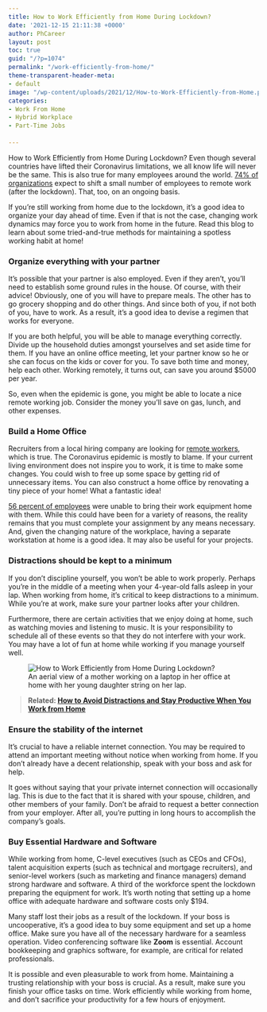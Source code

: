 ```yaml
---
title: How to Work Efficiently from Home During Lockdown?
date: '2021-12-15 21:11:38 +0000'
author: PhCareer
layout: post
toc: true
guid: "/?p=1074"
permalink: "/work-efficiently-from-home/"
theme-transparent-header-meta:
- default
image: "/wp-content/uploads/2021/12/How-to-Work-Efficiently-from-Home.png"
categories:
- Work From Home
- Hybrid Workplace
- Part-Time Jobs

---
```


How to Work Efficiently from Home During Lockdown? Even though several countries have lifted their Coronavirus limitations, we all know life will never be the same. This is also true for many employees around the world. [74% of organizations](https://www.gartner.com/en/newsroom/press-releases/2020-04-03-gartner-cfo-surey-reveals-74-percent-of-organizations-to-shift-some-employees-to-remote-work-permanently2) expect to shift a small number of employees to remote work (after the lockdown). That, too, on an ongoing basis.

If you&#8217;re still working from home due to the lockdown, it&#8217;s a good idea to organize your day ahead of time. Even if that is not the case, changing work dynamics may force you to work from home in the future. Read this blog to learn about some tried-and-true methods for maintaining a spotless working habit at home!

 

### **Organize everything with your partner**

It&#8217;s possible that your partner is also employed. Even if they aren&#8217;t, you&#8217;ll need to establish some ground rules in the house. Of course, with their advice! Obviously, one of you will have to prepare meals. The other has to go grocery shopping and do other things. And since both of you, if not both of you, have to work. As a result, it&#8217;s a good idea to devise a regimen that works for everyone.

If you are both helpful, you will be able to manage everything correctly. Divide up the household duties amongst yourselves and set aside time for them. If you have an online office meeting, let your partner know so he or she can focus on the kids or cover for you. To save both time and money, help each other. Working remotely, it turns out, can save you around $5000 per year.

So, even when the epidemic is gone, you might be able to locate a nice remote working job. Consider the money you&#8217;ll save on gas, lunch, and other expenses.

 

### **Build a Home Office**

Recruiters from a local hiring company are looking for [remote workers](/the-fastest-growing-remote-jobs-in-2021/), which is true. The Coronavirus epidemic is mostly to blame. If your current living environment does not inspire you to work, it is time to make some changes. You could wish to free up some space by getting rid of unnecessary items. You can also construct a home office by renovating a tiny piece of your home! What a fantastic idea!

[56 percent of employees](https://www.forbes.com/sites/chriswestfall/2020/08/25/statistics-show-remote-workers-are-frustrated-many-still-unprepared-for-working-from-home/?sh=79331f1548b3) were unable to bring their work equipment home with them. While this could have been for a variety of reasons, the reality remains that you must complete your assignment by any means necessary. And, given the changing nature of the workplace, having a separate workstation at home is a good idea. It may also be useful for your projects.

 

### **Distractions should be kept to a minimum**

If you don&#8217;t discipline yourself, you won&#8217;t be able to work properly. Perhaps you&#8217;re in the middle of a meeting when your 4-year-old falls asleep in your lap. When working from home, it&#8217;s critical to keep distractions to a minimum. While you&#8217;re at work, make sure your partner looks after your children.

Furthermore, there are certain activities that we enjoy doing at home, such as watching movies and listening to music. It is your responsibility to schedule all of these events so that they do not interfere with your work. You may have a lot of fun at home while working if you manage yourself well.

 
<div class="wp-block-image">
  <figure class="aligncenter size-large"><img loading="lazy" width="1024" height="683" src="/wp-content/uploads/2021/12/How-to-Work-Efficiently-from-Home-During-Lockdown-1024x683.jpg" alt="How to Work Efficiently from Home During Lockdown?" class="wp-image-1076" srcset="/wp-content/uploads/2021/12/How-to-Work-Efficiently-from-Home-During-Lockdown-1024x683.jpg 1024w, /wp-content/uploads/2021/12/How-to-Work-Efficiently-from-Home-During-Lockdown-300x200.jpg 300w, /wp-content/uploads/2021/12/How-to-Work-Efficiently-from-Home-During-Lockdown-768x512.jpg 768w, /wp-content/uploads/2021/12/How-to-Work-Efficiently-from-Home-During-Lockdown.jpg 1140w" sizes="(max-width: 1024px) 100vw, 1024px" /><figcaption>An aerial view of a mother working on a laptop in her office at home with her young daughter string on her lap.</figcaption></figure>
</div>

 
<blockquote class="wp-block-quote">
  <p>
    <strong>Related: <a href="/how-to-avoid-distractions-and-stay-productive-when-you-work-from-home/">How to Avoid Distractions and Stay Productive When You Work from Home</a></strong>
  </p>
</blockquote>

 
### **Ensure the stability of the internet**

It&#8217;s crucial to have a reliable internet connection. You may be required to attend an important meeting without notice when working from home. If you don&#8217;t already have a decent relationship, speak with your boss and ask for help.

It goes without saying that your private internet connection will occasionally lag. This is due to the fact that it is shared with your spouse, children, and other members of your family. Don&#8217;t be afraid to request a better connection from your employer. After all, you&#8217;re putting in long hours to accomplish the company&#8217;s goals.

 

### **Buy Essential Hardware and Software**

While working from home, C-level executives (such as CEOs and CFOs), talent acquisition experts (such as technical and mortgage recruiters), and senior-level workers (such as marketing and finance managers) demand strong hardware and software. A third of the workforce spent the lockdown preparing the equipment for work. It&#8217;s worth noting that setting up a home office with adequate hardware and software costs only $194.

Many staff lost their jobs as a result of the lockdown. If your boss is uncooperative, it&#8217;s a good idea to buy some equipment and set up a home office. Make sure you have all of the necessary hardware for a seamless operation. Video conferencing software like **Zoom** is essential. Account bookkeeping and graphics software, for example, are critical for related professionals.

It is possible and even pleasurable to work from home. Maintaining a trusting relationship with your boss is crucial. As a result, make sure you finish your office tasks on time. Work efficiently while working from home, and don&#8217;t sacrifice your productivity for a few hours of enjoyment.
